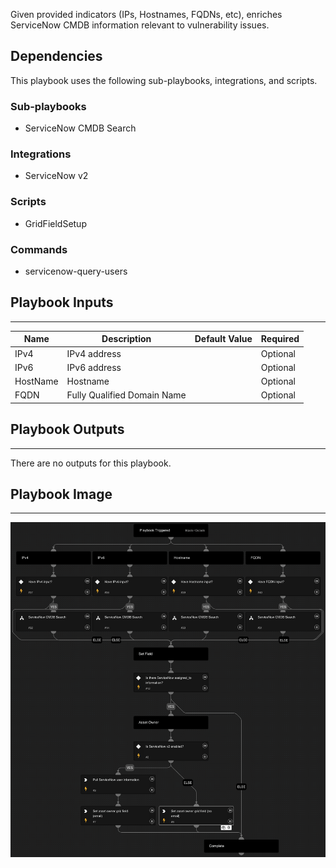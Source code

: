Given provided indicators (IPs, Hostnames, FQDNs, etc), enriches ServiceNow CMDB information relevant to vulnerability issues. 

## Dependencies

This playbook uses the following sub-playbooks, integrations, and scripts.

### Sub-playbooks

* ServiceNow CMDB Search

### Integrations

* ServiceNow v2

### Scripts

* GridFieldSetup

### Commands

* servicenow-query-users

## Playbook Inputs

---

| **Name** | **Description** | **Default Value** | **Required** |
| --- | --- | --- | --- |
| IPv4 | IPv4 address |  | Optional |
| IPv6 | IPv6 address |  | Optional |
| HostName | Hostname |  | Optional |
| FQDN | Fully Qualified Domain Name |  | Optional |

## Playbook Outputs

---
There are no outputs for this playbook.

## Playbook Image

---

![Cortex VM - ServiceNow CMDB](../doc_files/Cortex_VM_-_ServiceNow_CMDB.png)
